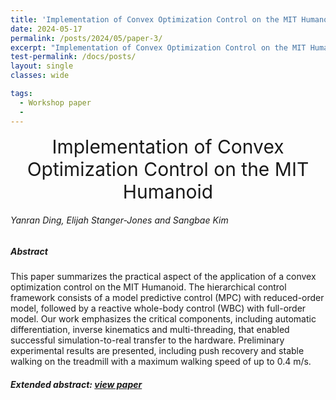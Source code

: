 ```yaml
---
title: 'Implementation of Convex Optimization Control on the MIT Humanoid'
date: 2024-05-17
permalink: /posts/2024/05/paper-3/
excerpt: "Implementation of Convex Optimization Control on the MIT Humanoid"
test-permalink: /docs/posts/
layout: single 
classes: wide

tags:
  - Workshop paper 
  -  
---
```


<center style="font-size:30px">
Implementation of Convex Optimization Control on the MIT Humanoid
</center>

###### Yanran Ding, Elijah Stanger-Jones and Sangbae Kim 

##### Abstract
This paper summarizes the practical aspect of the application of a convex optimization control on the MIT Humanoid. The hierarchical control framework consists of a model predictive control (MPC) with reduced-order model, followed by a reactive whole-body control (WBC) with full-order model. Our work emphasizes the critical components, including automatic differentiation, inverse kinematics and multi-threading, that enabled successful simulation-to-real transfer to the hardware. Preliminary experimental results are presented, including push recovery and stable walking on the treadmill with a maximum walking speed of up to 0.4 m/s.



##### Extended abstract: [view paper](/docs/assets/papers/cvx-opt-mit-humanoid.pdf)








 

